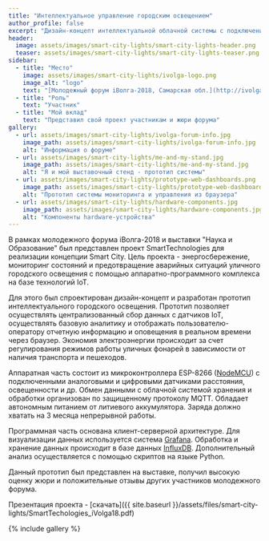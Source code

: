 ```yaml
---
title: "Интеллектуальное управление городским освещением"
author_profile: false
excerpt: "Дизайн-концепт интеллектуальной облачной системы с подключением датчиков и контроллеров IoT для мониторинга и управления городского освещения с целью энергосбережения и предотвращения аварийных ситуаций."
header:
  image: assets/images/smart-city-lights/smart-city-lights-header.png
  teaser: assets/images/smart-city-lights/smart-city-lights-teaser.png
sidebar:
  - title: "Место"
    image: assets/images/smart-city-lights/ivolga-logo.png
    image_alt: "logo"
    text: "[Молодежный форум iВолга-2018, Самарская обл.](http://ivolgaforum.ru/)"
  - title: "Роль"
    text: "Участник"
  - title: "Мой вклад"
    text: "Представил свой проект участникам и жюри форума"
gallery:
  - url: assets/images/smart-city-lights/ivolga-forum-info.jpg
    image_path: assets/images/smart-city-lights/ivolga-forum-info.jpg
    alt: "Информация о форуме"
  - url: assets/images/smart-city-lights/me-and-my-stand.jpg
    image_path: assets/images/smart-city-lights/me-and-my-stand.jpg
    alt: "Я и мой выставочный стенд - прототип системы"
  - url: assets/images/smart-city-lights/prototype-web-dashboards.png
    image_path: assets/images/smart-city-lights/prototype-web-dashboards.png
    alt: "Прототип системы мониторинга и управления из браузера"
  - url: assets/images/smart-city-lights/hardware-components.jpg
    image_path: assets/images/smart-city-lights/hardware-components.jpg
    alt: "Компоненты hardware-устройства"
---
```


В рамках молодежного форума iВолга-2018 и выставки "Наука и Образование" был представлен проект SmartTechnologies для реализации концепции Smart City. Цель проекта - энергосбережение, мониторинг состояний и предотвращение аварийных ситуаций уличного городского освещения с помощью аппаратно-программного комплекса на базе технологий IoT.

Для этого был спроектирован дизайн-концепт и разработан прототип интеллектуального городского освещения. Прототип позволяет осуществлять централизованный сбор данных с датчиков IoT, осуществлять базовую аналитику и отображать пользователю-оператору отчетную информацию и оповещения в реальном времени через браузер. Экономия электроэнергии происходит за счет регулирования режимов работы уличных фонарей в зависимости от наличия транспорта и пешеходов.

Аппаратная часть состоит из микроконтроллера ESP-8266 ([NodeMCU][nodemcu]) с подключенными аналоговыми и цифровыми датчиками расстояния, освещенности и др. Обмен данными с облачной системой хранения и обработки организован по защищенному протоколу MQTT. Обладает автономным питанием от литиевого аккумулятора. Заряда должно хватать на 3 месяца непрерывной работы.

Программная часть основана клиент-серверной архитектуре. Для визуализации данных используется система [Grafana][grafana]. Обработка и хранение данных происходит в базе данных  [InfluxDB][influx]. Дополнительный анализ осуществляется с помощью скриптов на языке Python.

Данный прототип был представлен на выставке, получил высокую оценку жюри и положительные отзывы других участников молодежного форума.

Презентация проекта - [скачать]({{ site.baseurl }}/assets/files/smart-city-lights/SmartTechologies_iVolga18.pdf)

{% include gallery %}

[grafana]: http://grafana.com
[influx]: http://influxdata.com
[nodemcu]: http://www.nodemcu.com/index_en.html
